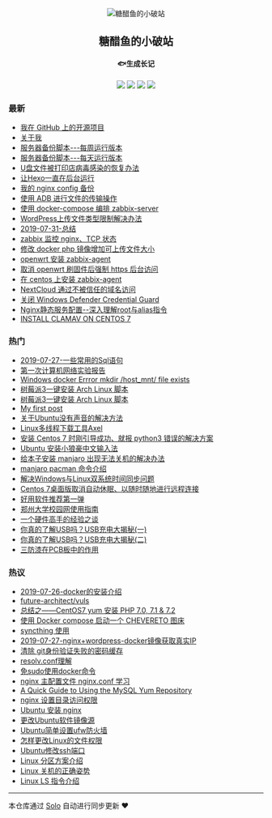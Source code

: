 <p align="center"><img alt="糖醋鱼的小破站" src="https://static.b3log.org/images/brand/solo-32.png"></p><h2 align="center">
糖醋鱼的小破站
</h2>

<h4 align="center">🐟生成长记</h4>
<p align="center"><a title="糖醋鱼的小破站" target="_blank" href="https://github.com/expoli/solo-blog"><img src="https://img.shields.io/github/last-commit/expoli/solo-blog.svg?style=flat-square&color=FF9900"></a>
<a title="GitHub repo size in bytes" target="_blank" href="https://github.com/expoli/solo-blog"><img src="https://img.shields.io/github/repo-size/expoli/solo-blog.svg?style=flat-square"></a>
<a title="Solo Version" target="_blank" href="https://github.com/b3log/solo/releases"><img src="https://img.shields.io/badge/solo-3.6.3-f1e05a.svg?style=flat-square&color=blueviolet"></a>
<a title="Hits" target="_blank" href="https://github.com/b3log/hits"><img src="https://hits.b3log.org/expoli/solo-blog.svg"></a></p>

### 最新

* [我在 GitHub 上的开源项目](https://expoli.tech/my-github-repos)
* [关于我](https://expoli.tech/articles/2019/08/01/1564656238273.html)
* [服务器备份脚本---每周运行版本](https://expoli.tech/articles/2019/08/01/1564656234465.html)
* [服务器备份脚本---每天运行版本](https://expoli.tech/articles/2019/08/01/1564656234262.html)
* [U盘文件被打印店病毒感染的恢复办法](https://expoli.tech/articles/2019/08/01/1564656229778.html)
* [让Hexo一直在后台运行](https://expoli.tech/articles/2019/08/01/1564656229011.html)
* [我的 nginx config 备份](https://expoli.tech/articles/2019/08/01/1564656224014.html)
* [使用 ADB 进行文件的传输操作](https://expoli.tech/articles/2019/08/01/1564655947234.html)
* [使用 docker-compose 编排 zabbix-server](https://expoli.tech/articles/2019/08/01/1564656221752.html)
* [WordPress上传文件类型限制解决办法](https://expoli.tech/articles/2019/07/30/1564656221047.html)
* [2019-07-31-总结](https://expoli.tech/articles/2019/07/30/1564656221252.html)
* [zabbix 监控 nginx、TCP 状态](https://expoli.tech/articles/2019/07/30/1564656220810.html)
* [修改 docker php 镜像增加可上传文件大小](https://expoli.tech/articles/2019/07/30/1564656220499.html)
* [openwrt 安装 zabbix-agent](https://expoli.tech/articles/2019/07/30/1564656214475.html)
* [取消 openwrt 刷固件后强制 https 后台访问](https://expoli.tech/articles/2019/07/30/1564656220231.html)
* [在 centos 上安装 zabbix-agent](https://expoli.tech/articles/2019/07/30/1564656213661.html)
* [NextCloud 通过不被信任的域名访问](https://expoli.tech/articles/2019/07/29/1564656219723.html)
* [关闭 Windows Defender Credential Guard](https://expoli.tech/articles/2019/07/29/1564656219981.html)
* [Nginx静态服务配置--深入理解root与alias指令](https://expoli.tech/articles/2019/07/28/1564656219448.html)
* [INSTALL CLAMAV ON CENTOS 7](https://expoli.tech/articles/2019/07/27/1564656222498.html)

### 热门

* [2019-07-27-一些常用的Sql语句](https://expoli.tech/articles/2019/07/27/1564656218398.html)
* [第一次计算机网络实验报告](https://expoli.tech/articles/2019/03/22/1564656237598.html)
* [Windows docker Errror mkdir /host_mnt/ file exists](https://expoli.tech/articles/2019/07/27/1564656215566.html)
* [树莓派3一键安装 Arch Linux 脚本](https://expoli.tech/articles/2019/07/27/1564656216746.html)
* [树莓派3一键安装 Arch Linux 脚本](https://expoli.tech/articles/2019/07/27/1564656217107.html)
* [My first post](https://expoli.tech/articles/2018/03/27/1564656222810.html)
* [关于Ubuntu没有声音的解决方法](https://expoli.tech/articles/2018/04/07/1564656223111.html)
* [Linux多线程下载工具Axel](https://expoli.tech/articles/2018/04/16/1564656223536.html)
* [安装 Centos 7 时刚引导成功、就报 python3 错误的解决方案](https://expoli.tech/articles/2018/04/20/1564656224983.html)
* [Ubuntu 安装小狼豪中文输入法](https://expoli.tech/articles/2018/04/24/1564656225523.html)
* [给本子安装 manjaro 出现无法关机的解决办法](https://expoli.tech/articles/2018/04/29/1564656228192.html)
* [manjaro pacman 命令介绍](https://expoli.tech/articles/2018/05/01/1564656228747.html)
* [解决Windows与Linux双系统时间同步问题](https://expoli.tech/articles/2018/05/02/1564656229474.html)
* [Centos 7桌面版取消自动休眠、以随时随地进行远程连接](https://expoli.tech/articles/2018/07/15/1564656229984.html)
* [好用软件推荐第一弹](https://expoli.tech/articles/2018/10/13/1564656230840.html)
* [郑州大学校园网使用指南](https://expoli.tech/articles/2018/10/13/1564656231465.html)
* [一个硬件高手的经验之谈](https://expoli.tech/articles/2018/10/19/1564656232031.html)
* [你真的了解USB吗？USB充电大揭秘(一)](https://expoli.tech/articles/2018/10/19/1564656232302.html)
* [你真的了解USB吗？USB充电大揭秘(二)](https://expoli.tech/articles/2018/10/19/1564656232504.html)
* [三防漆在PCB板中的作用](https://expoli.tech/articles/2018/10/19/1564656232920.html)

### 热议

* [2019-07-26-docker的安装介绍](https://expoli.tech/articles/2019/07/26/1564656214175.html)
* [future-architect/vuls](https://expoli.tech/articles/2019/07/26/1564656214837.html)
* [总结之——CentOS7 yum 安装 PHP 7.0, 7.1 & 7.2](https://expoli.tech/articles/2019/07/26/1564656215136.html)
* [使用 Docker compose 启动一个 CHEVERETO 图床](https://expoli.tech/articles/2019/07/27/1564656216037.html)
* [syncthing 使用](https://expoli.tech/articles/2019/07/27/1564656216462.html)
* [2019-07-27-nginx+wordpress-docker镜像获取真实IP](https://expoli.tech/articles/2019/07/27/1564656217457.html)
* [清除 git身份验证失败的密码缓存](https://expoli.tech/articles/2019/07/27/1564656217885.html)
* [resolv.conf理解](https://expoli.tech/articles/2019/07/27/1564656218143.html)
* [免sudo使用docker命令](https://expoli.tech/articles/2019/07/27/1564656218673.html)
* [nginx 主配置文件 nginx.conf 学习](https://expoli.tech/articles/2019/07/27/1564656221533.html)
* [A Quick Guide to Using the MySQL Yum Repository](https://expoli.tech/articles/2019/07/27/1564656222094.html)
* [nginx 设置目录访问权限](https://expoli.tech/articles/2018/04/16/1564656224308.html)
* [Ubuntu 安装 nginx](https://expoli.tech/articles/2018/04/16/1564656224516.html)
* [更改Ubuntu软件镜像源](https://expoli.tech/articles/2018/04/20/1564656224783.html)
* [Ubuntu简单设置ufw防火墙](https://expoli.tech/articles/2018/04/20/1564656225213.html)
* [怎样更改Linux的文件权限](https://expoli.tech/articles/2018/04/27/1564656225825.html)
* [Ubuntu修改ssh端口](https://expoli.tech/articles/2018/04/27/1564656226041.html)
* [Linux 分区方案介绍](https://expoli.tech/articles/2018/04/27/1564656226278.html)
* [Linux 关机的正确姿势](https://expoli.tech/articles/2018/04/27/1564656226487.html)
* [Linux LS 指令介绍](https://expoli.tech/articles/2018/04/27/1564656226697.html)

---

本仓库通过 [Solo](https://github.com/b3log/solo) 自动进行同步更新 ❤️ 